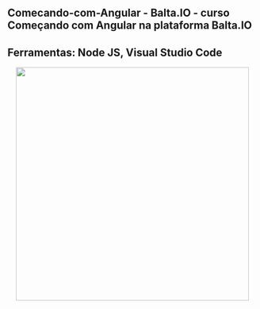 ## Comecando-com-Angular - Balta.IO - curso Começando com Angular na plataforma Balta.IO
## Ferramentas: Node JS, Visual Studio Code

<p align="center">
  <img width="470" src="src/TelaInical_README.png">
</p>


